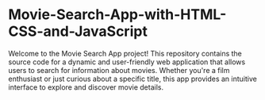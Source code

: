 # Movie-Search-App-with-HTML-CSS-and-JavaScript
Welcome to the Movie Search App project! This repository contains the source code for a dynamic and user-friendly web application that allows users to search for information about movies. Whether you're a film enthusiast or just curious about a specific title, this app provides an intuitive interface to explore and discover movie details.
